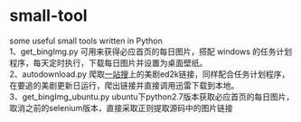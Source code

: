 # small-tool
some useful small tools written in Python  
1、get_bingImg.py 可用来获得必应首页的每日图片，搭配 windows 的任务计划程序，每天定时执行，下载每日图片并设置为桌面壁纸。  
2、autodownload.py 爬取[一站搜](http://videos.yizhansou.com)上的美剧ed2k链接，同样配合任务计划程序，在要追的美剧更新日运行，爬出链接并直接调用迅雷下载到本地。<br>
3、get_bingImg_ubuntu.py ubuntu下python2.7版本获取必应首页的每日图片，取消之前的selenium版本，直接采取正则提取源码中的图片链接